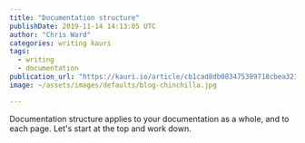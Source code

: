 ```yaml
---
title: "Documentation structure"
publishDate: 2019-11-14 14:13:05 UTC
author: "Chris Ward"
categories: writing kauri
tags: 
  - writing
  - documentation
publication_url: "https://kauri.io/article/cb1cad8db083475389718cbea3217db2"
image: ~/assets/images/defaults/blog-chinchilla.jpg

---
```

Documentation structure applies to your documentation as a whole, and to each page. Let's start at the top and work down.

